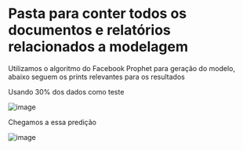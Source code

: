 # Pasta para conter todos os documentos e relatórios relacionados a modelagem

Utilizamos o algoritmo do Facebook Prophet para geração do modelo, abaixo seguem os prints relevantes para os resultados

Usando 30% dos dados como teste

![image](https://user-images.githubusercontent.com/28805016/161533950-0f4f042f-a962-4034-a6d7-f5c368a93c05.png)

Chegamos a essa predição

![image](https://user-images.githubusercontent.com/28805016/161533986-4601bf47-bd56-460f-9161-527be39c1203.png)
